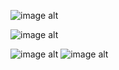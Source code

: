![image alt](https://github.com/Shaileshssss/E-Waste-Application/blob/07ee7e8901dd71bfa7df4937c3ec0b350e7b1aef/Screenshot_20250708_173612.jpg)

![image alt](https://github.com/Shaileshssss/E-Waste-Application/blob/main/Screenshot_20250708_173622.jpg)

![image alt](https://github.com/Shaileshssss/E-Waste-Application/blob/main/Screenshot_20250708_173627.jpg)
![image alt](https://github.com/Shaileshssss/E-Waste-Application/blob/e6a634195170495bf353f9bef4740c86c06fc424/Screenshot_20250708_173704.jpg)
